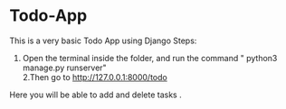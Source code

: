 # Todo-App
This is a very basic Todo App using Django
Steps:
 1. Open the terminal inside the folder, and run the command
  " python3 manage.py runserver"  
2.Then go to http://127.0.0.1:8000/todo

Here you will be able to add and delete tasks .

